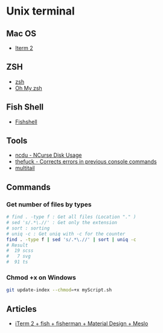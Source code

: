# Unix terminal

## Mac OS

- [Iterm 2](https://www.iterm2.com/downloads.html)

## ZSH

- [zsh](https://www.zsh.org/)
- [Oh My zsh](https://ohmyz.sh/)

## Fish Shell

- [Fishshell](https://fishshell.com/)

## Tools

- [ncdu - NCurse Disk Usage](https://dev.yorhel.nl/ncdu)
- [thefuck - Corrects errors in previous console commands](https://github.com/nvbn/thefuck)
- [multitail](https://www.vanheusden.com/multitail/)

## Commands

### Get number of files by types

```sh
# find . -type f : Get all files (Location "." )
# sed 's/.*\.//' : Get only the extension
# sort : sorting
# uniq -c : Get uniq with -c for the counter 
find . -type f | sed 's/.*\.//' | sort | uniq -c
# Result
#  19 scss
#   7 svg
#  91 ts
```

### Chmod +x on Windows

```sh
git update-index --chmod=+x myScript.sh
```

## Articles

- [iTerm 2 + fish + fisherman + Material Design + Meslo](https://gist.github.com/ghaiklor/5c393e1c27cab79a9258)
